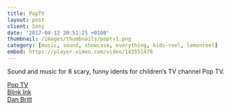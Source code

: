 ```yaml
---
title: PopTV
layout: post
client: Sony
date: '2017-04-12 20:51:25 +0100'
thumbnail: /images/thumbnails/poptv1.png
category: [music, sound, showcase, everything, kids-reel, lemonreel]
embed: https://player.vimeo.com/video/143551470
---
```


Sound and music for 8 scary, funny idents for children’s TV channel Pop TV.

[Pop TV](http://www.popfun.co.uk/)  
[Blink Ink](http://blinkink.co.uk/)  
[Dan Britt](http://www.danielbritt.co.uk/)
